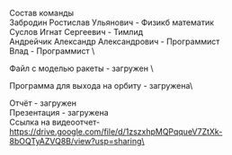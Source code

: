 Состав команды \
Забродин Ростислав Ульянович - Физикб математик \
Суслов Игнат Сергеевич - Тимлид \
Андрейчик Александр Александрович - Программист \
Влад - Программист \

Файл с моделью ракеты - загружен \

Программа для выхода на орбиту - загружена\

Отчёт - загружен \
Презентация - загружена \
Ссылка на видеоотчет-  https://drive.google.com/file/d/1zszxhpMQPqqueV7ZtXk-8bOQTyAZVQ8B/view?usp=sharing\

